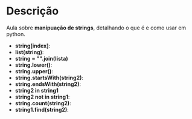 # Descrição
Aula sobre **manipuação de strings**, detalhando o que é e como usar em python.

- **string[index]**:
- **list(string)**:
- **string = "".join(lista)**
- **string.lower()**:
- **string.upper()**:
- **string.startsWith(string2)**:
- **string.endsWith(string2)**:
- **string2 in string1**
- **string2 not in string1**:
- **string.count(string2)**:
- **string1.find(string2)**: